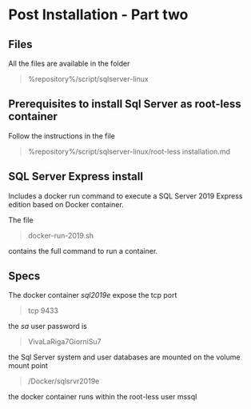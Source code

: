 # Post Installation - Part two


## Files

All the files are available in the folder
> %repository%/script/sqlserver-linux


## Prerequisites to install Sql Server as root-less container

Follow the instructions in the file
> %repository%/script/sqlserver-linux/root-less installation.md


## SQL Server Express install

Includes a docker run command to execute a SQL Server 2019 Express edition based on Docker container.

The file
> docker-run-2019.sh

contains the full command to run a container.


## Specs

The docker container _sql2019e_ expose the tcp port
> tcp 9433

the _sa_ user password is
> VivaLaRiga7GiorniSu7

the Sql Server system and user databases are mounted on the volume mount point
> /Docker/sqlsrvr2019e

the docker container runs within the root-less user mssql